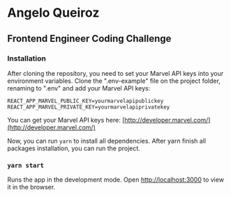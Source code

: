 # Angelo Queiroz
## Frontend Engineer Coding Challenge

### Installation
After cloning the repository, you need to set your Marvel API keys into your environment variables.
Clone the ".env-example" file on the project folder, renaming to ".env" and add your Marvel API keys:

`REACT_APP_MARVEL_PUBLIC_KEY=yourmarvelapipublickey`
`REACT_APP_MARVEL_PRIVATE_KEY=yourmarvelapiprivatekey`

You can get your Marvel API keys here: [http://developer.marvel.com/](http://developer.marvel.com/)

Now, you can run `yarn` to install all dependencies.
After yarn finish all packages installation, you can run the project.

### `yarn start`

Runs the app in the development mode.
Open [http://localhost:3000](http://localhost:3000) to view it in the browser.
